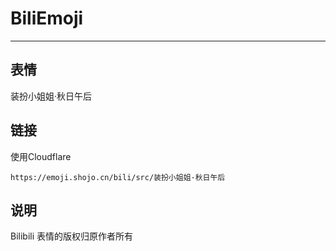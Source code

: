 # BiliEmoji
---
## 表情
装扮小姐姐·秋日午后
## 链接
使用Cloudflare
```
https://emoji.shojo.cn/bili/src/装扮小姐姐·秋日午后
```
## 说明
Bilibili 表情的版权归原作者所有
